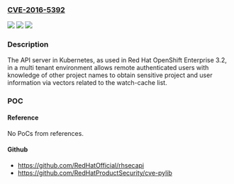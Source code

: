 ### [CVE-2016-5392](https://cve.mitre.org/cgi-bin/cvename.cgi?name=CVE-2016-5392)
![](https://img.shields.io/static/v1?label=Product&message=n%2Fa&color=blue)
![](https://img.shields.io/static/v1?label=Version&message=n%2Fa&color=blue)
![](https://img.shields.io/static/v1?label=Vulnerability&message=n%2Fa&color=brighgreen)

### Description

The API server in Kubernetes, as used in Red Hat OpenShift Enterprise 3.2, in a multi tenant environment allows remote authenticated users with knowledge of other project names to obtain sensitive project and user information via vectors related to the watch-cache list.

### POC

#### Reference
No PoCs from references.

#### Github
- https://github.com/RedHatOfficial/rhsecapi
- https://github.com/RedHatProductSecurity/cve-pylib


